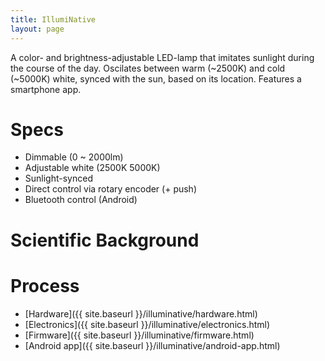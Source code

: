 ```yaml
---
title: IllumiNative
layout: page
---
```


A color- and brightness-adjustable LED-lamp that imitates sunlight during the course of the day. Oscilates between warm (~2500K) and cold (~5000K) white, synced with the sun, based on its location. Features a smartphone app.

# Specs

- Dimmable (0 ~ 2000lm)
- Adjustable white (2500K  5000K)
- Sunlight-synced
- Direct control via rotary encoder (+ push)
- Bluetooth control (Android)

# Scientific Background

# Process

- [Hardware]({{ site.baseurl }}/illuminative/hardware.html)
- [Electronics]({{ site.baseurl }}/illuminative/electronics.html)
- [Firmware]({{ site.baseurl }}/illuminative/firmware.html)
- [Android app]({{ site.baseurl }}/illuminative/android-app.html)
